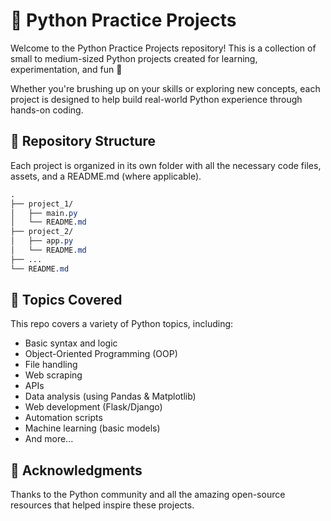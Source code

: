 # 🐍 Python Practice Projects

Welcome to the Python Practice Projects repository!
This is a collection of small to medium-sized Python projects created for learning, experimentation, and fun 🎯

Whether you're brushing up on your skills or exploring new concepts, each project is designed to help build real-world Python experience through hands-on coding.

## 📁 Repository Structure

Each project is organized in its own folder with all the necessary code files, assets, and a README.md (where applicable).

```css
.
├── project_1/
│   ├── main.py
│   └── README.md
├── project_2/
│   ├── app.py
│   └── README.md
├── ...
└── README.md
```

## 🧠 Topics Covered

This repo covers a variety of Python topics, including:

- Basic syntax and logic
- Object-Oriented Programming (OOP)
- File handling
- Web scraping
- APIs
- Data analysis (using Pandas & Matplotlib)
- Web development (Flask/Django)
- Automation scripts
- Machine learning (basic models)
- And more...

## 🙌 Acknowledgments

Thanks to the Python community and all the amazing open-source resources that helped inspire these projects.
